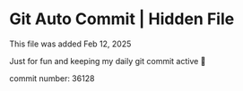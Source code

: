 # Git Auto Commit | Hidden File

This file was added Feb 12, 2025

Just for fun and keeping my daily git commit active 🤪

commit number: 36128
